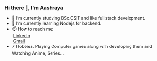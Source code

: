 ### Hi there 👋, I'm Aashraya
- 🔭 I’m currently studying BSc.CSIT and like full stack development.
- 🌱 I’m currently learning Nodejs for backend.
- 📫 How to reach me:   
&nbsp;[LinkedIn](https://www.linkedin.com/in/aashraya-bhattarai-16a7072a7/)   
&nbsp;[Gmail](mailto:aashraya467@gmail.com)  
- ⚡ Hobbies: Playing Computer games along with developing them and Watching Anime, Series...
<!---  
- 🔭 I’m currently working on ...
- 🌱 I’m currently learning ...
- 🤔 I’m looking for help with ...
- 💬 Ask me about ...
- 📫 How to reach me: ...
- 😄 Pronouns: ...
- ⚡ Fun fact: ...
-->
